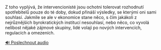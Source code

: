 
Z toho vyplývá, že intervencionisté jsou ochotni tolerovat rozhodnutí spotřebitelů pouze do té doby, dokud přináší výsledky, se kterými oni sami souhlasí. Jakmile se ale v ekonomice stane něco, s čím jakákoli z nejrůznějších byrokratických institucí nesouhlasí, nebo něco, co vyvolá nelibost nějaké zájmové skupiny, lidé volají po nových intervencích, regulacích a omezeních.

[🔊 Poslechnout audio](/data/7-paragraphs/audio/chapter_167/para_005-Z-toho-vyplv-e-intervencionist-jsou-ochotni-t.mp3)
